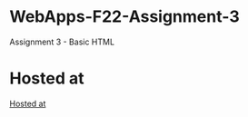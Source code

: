 # WebApps-F22-Assignment-3
Assignment 3 - Basic HTML
# Hosted at
[Hosted at](https://44-563-web-apps-f22.github.io/44563-webapps-assignment-3-jyoshtnadevineni/)